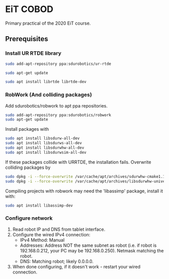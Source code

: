 # EiT COBOD
Primary practical of the 2020 EiT course.

## Prerequisites

### Install UR RTDE library
```bash
sudo add-apt-repository ppa:sdurobotics/ur-rtde
```
```bash
sudo apt-get update
```
```bash
sudo apt install librtde librtde-dev
```

### RobWork (And colliding packages)
Add sdurobotics/robwork to apt ppa repositories.
```bash
sudo add-apt-repository ppa:sdurobotics/robwork
sudo apt-get update
```
Install packages with 
```bash
sudo apt install libsdurw-all-dev
sudo apt install libsdurws-all-dev
sudo apt install libsdurwhw-all-dev
sudo apt install libsdurwsim-all-dev
```

If these packages collide with URRTDE, the installation fails.
Overwrite colliding packages by
``` bash
sudo dpkg -i --force-overwrite /var/cache/apt/archives/sdurwhw-cmake1.1_1.1.11-2_amd64.deb
sudo dpkg -i --force-overwrite /var/cache/apt/archives/libsdurwhw-universalrobots-rtde1.1_1.1.11-2_amd64.deb
```

Compiling projects with robwork may need the 'libassimp' package, install it with:
```bash
sudo apt install libassimp-dev
```

### Configure network
1. Read robot IP and DNS from tablet interface. 
2. Configure the wired IPv4 connection:
   * IPv4 Method: Manual
   * Addresses: Address NOT the same subnet as robot (i.e. if robot is 192.168.0.212, your PC may be 192.168.0.250). Netmask matching the robot.
   * DNS: Matching robot; likely 0.0.0.0.
3. When done configuring, if it doesn't work - restart your wired connection.
